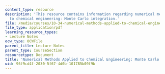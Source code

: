 ```yaml
---
content_type: resource
description: 'This resource contains information regarding numerical methods applied
  to chemical engineering: Monte Carlo integration.'
file: /media/courses/10-34-numerical-methods-applied-to-chemical-engineering-fall-2015/96f9cd4f20305f674d0b101785b09f9b_MIT10_34F15_Lec32.pdf
file_type: application/pdf
learning_resource_types:
- Lecture Notes
ocw_type: OCWFile
parent_title: Lecture Notes
parent_type: CourseSection
resourcetype: Document
title: 'Numerical Methods Applied to Chemical Engineering: Monte Carlo Methods 1'
uid: 96f9cd4f-2030-5f67-4d0b-101785b09f9b
---
```

